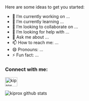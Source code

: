 
Here are some ideas to get you started:

- 🔭 I’m currently working on ...
- 🌱 I’m currently learning ...
- 👯 I’m looking to collaborate on ...
- 🤔 I’m looking for help with ...
- 💬 Ask me about ...
- 📫 How to reach me: ...
- 😄 Pronouns: ...
- ⚡ Fun fact: ...

<h3 align="left">Connect with me:</h3>
<p align="left">
<a href="https://t.me/kiprox" target="_blank"><img align="center" src="https://cdn.jsdelivr.net/npm/simple-icons@3.0.1/icons/telegram.svg" alt="kiprox" height="30" width="40" /></a>
</p>

![kiprox github stats](https://github-readme-stats-xi-nine.vercel.app/api?username=kiprox&show_icons=true&theme=default&count_private=true)
